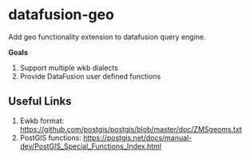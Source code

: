 # datafusion-geo 
Add geo functionality extension to datafusion query engine.

**Goals**
1. Support multiple wkb dialects
2. Provide DataFusion user defined functions 

## Useful Links
1. Ewkb format: https://github.com/postgis/postgis/blob/master/doc/ZMSgeoms.txt
2. PostGIS functions: https://postgis.net/docs/manual-dev/PostGIS_Special_Functions_Index.html